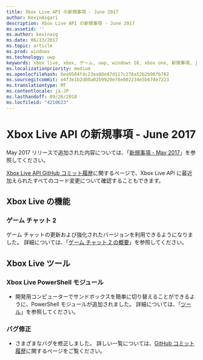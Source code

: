 ```yaml
---
title: Xbox Live API の新規事項 - June 2017
author: KevinAsgari
description: Xbox Live API の新規事項 - June 2017
ms.assetid: ''
ms.author: kevinasg
ms.date: 06/13/2017
ms.topic: article
ms.prod: windows
ms.technology: uwp
keywords: xbox live, xbox, ゲーム, uwp, windows 10, xbox one, 新規事項, june 2017
ms.localizationpriority: medium
ms.openlocfilehash: bea9504f4c23ea88e87d117c278a52b2b98fb762
ms.sourcegitcommit: e4f3e1b2d08a02b9920e78e802234e5b674e7223
ms.translationtype: MT
ms.contentlocale: ja-JP
ms.lasthandoff: 09/26/2018
ms.locfileid: "4210623"
---
```

# <a name="whats-new-for-the-xbox-live-apis---june-2017"></a>Xbox Live API の新規事項 - June 2017

May 2017 リリースで追加された内容については、「[新規事項 - May 2017](1705-whats-new.md)」を参照してください。

[Xbox Live API GitHub コミット履歴](https://github.com/Microsoft/xbox-live-api/commits/master)に関するページで、Xbox Live API に最近加えられたすべてのコード変更について確認することもできます。

## <a name="xbox-live-features"></a>Xbox Live の機能

### <a name="game-chat-2"></a>ゲーム チャット 2

ゲーム チャットの更新および強化されたバージョンを利用できるようになりました。 詳細については、「[ゲーム チャット 2 の概要](../multiplayer/chat/game-chat-2-overview.md)」を参照してください。

## <a name="xbox-live-tools"></a>Xbox Live ツール

### <a name="xbox-live-powershell-module"></a>Xbox Live PowerShell モジュール

* 開発用コンピューターでサンドボックスを簡単に切り替えることができるように、PowerShell モジュールが追加されました。 詳細については、「[ツール](../tools/tools.md)」を参照してください。

### <a name="bug-fixes"></a>バグ修正

* さまざまなバグを修正しました。 詳しい一覧については、[GitHub コミット履歴](https://github.com/Microsoft/xbox-live-api/commits/master)に関するページをご覧ください。
